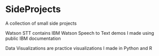 # SideProjects
A collection of small side projects

Watson STT contains IBM Watson Speech to Text demos I made using public IBM documentation

Data Visualizations are practice visualizations I made in Python and R